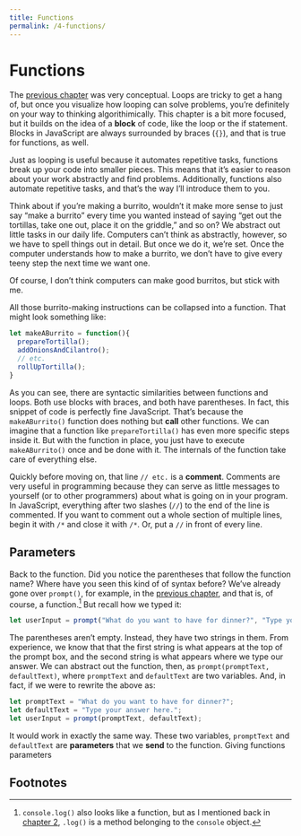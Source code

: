 ```yaml
---
title: Functions
permalink: /4-functions/
---
```


# Functions

The [previous chapter](/3-programming) was very conceptual. Loops are tricky
to get a hang of, but once you visualize how looping can solve problems,
you’re definitely on your way to thinking algorithimically. This chapter is a
bit more focused, but it builds on the idea of a **block** of code, like the
loop or the if statement. Blocks in JavaScript are always surrounded by braces
(`{}`), and that is true for functions, as well.

Just as looping is useful because it automates repetitive tasks, functions
break up your code into smaller pieces. This means that it’s easier to
reason about your work abstractly and find problems. Additionally, functions
also automate repetitive tasks, and that’s the way I’ll introduce them to you.

Think about if you’re making a burrito, wouldn’t it make more sense to just
say “make a burrito” every time you wanted instead of saying “get out the
tortillas, take one out, place it on the griddle,” and so on? We abstract out
little tasks in our daily life. Computers can’t think as abstractly, however,
so we have to spell things out in detail. But once we do it, we’re set. Once
the computer understands how to make a burrito, we don’t have to give every
teeny step the next time we want one.

Of course, I don’t think computers can make good burritos, but stick with me.

All those burrito-making instructions can be collapsed into a function. That
might look something like:

```javascript
let makeABurrito = function(){
  prepareTortilla();
  addOnionsAndCilantro();
  // etc.
  rollUpTortilla();
}
```

As you can see, there are syntactic similarities between functions and loops.
Both use blocks with braces, and both have parentheses. In fact, this snippet
of code is perfectly fine JavaScript. That’s because the `makeABurrito()`
function does nothing but **call** other functions. We can imagine that a
function like `prepareTortilla()` has even more specific steps inside it. But
with the function in place, you just have to execute `makeABurrito()` once and
be done with it. The internals of the function take care of everything else.

Quickly before moving on, that line `// etc.` is a **comment**. Comments are
very useful in programming because they can serve as little messages to
yourself (or to other programmers) about what is going on in your program.
In JavaScript, everything after two slashes (`//`) to the end of the line is
commented. If you want to comment out a whole section of multiple lines, begin
it with `/*` and close it with `/*`. Or, put a `//` in front of every line.

## Parameters

Back to the function. Did you notice the parentheses that follow the function
name? Where have you seen this kind of of syntax before? We’ve already gone
over `prompt()`, for example, in the [previous chapter](/3-programming/), and
that is, of course, a function.[^console] But recall how we typed it:

```javascript
let userInput = prompt("What do you want to have for dinner?", "Type your answer here.");
```

The parentheses aren’t empty. Instead, they have two strings in them. From
experience, we know that that the first string is what appears at the top of
the prompt box, and the second string is what appears where we type our
answer. We can abstract out the function, then, as `prompt(promptText,
defaultText)`, where `promptText` and `defaultText` are two variables. And, in
fact, if we were to rewrite the above as:


```javascript
let promptText = "What do you want to have for dinner?";
let defaultText = "Type your answer here.";
let userInput = prompt(promptText, defaultText);
```

It would work in exactly the same way. These two variables, `promptText` and
`defaultText` are **parameters** that we **send** to the function. Giving
functions parameters 

## Footnotes

[^console]: `console.log()` also looks like a function, but as I mentioned
back in [chapter 2](2-calculator/#fn:consolelog), `.log()` is a method
belonging to the `console` object. 
